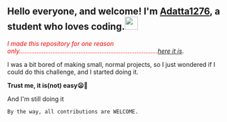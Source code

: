 ## Hello everyone, and welcome! I'm [Adatta1276](https://github.com/adatta1276), a student who loves coding.<img src="https://media.giphy.com/media/hvRJCLFzcasrR4ia7z/giphy.gif" width="30px"></img>

<span style="color:red">*I made this repository for one reason only...............................................................................[here it is](https://github.com/Adatta1276/Among-Us-JS-Edition/tree/master/docs/why-i-made.md)*</span>.


I was a bit bored of making small, normal projects, so I just wondered if I could do this challenge, and I started doing it. 

**Trust me, it is(not) easy😦😬**

And I'm still doing it

```By the way, all contributions are WELCOME.```
